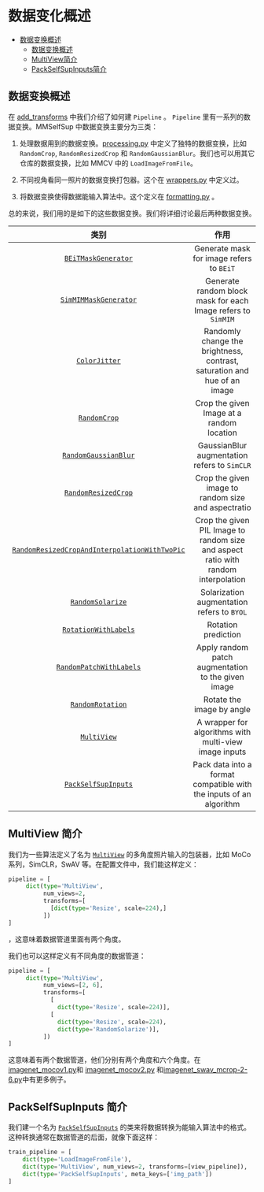 # 数据变化概述

- [数据变换概述](<>)
  - [数据变换概述](#数据变换概述)
  - [MultiView简介](#multiview-简介)
  - [PackSelfSupInputs简介](#packselfsupinputs-简介)

## 数据变换概述

在 [add_transforms](./add_transforms.md) 中我们介绍了如何建 `Pipeline` 。 `Pipeline` 里有一系列的数据变换。MMSelfSup 中数据变换主要分为三类：

1. 处理数据用到的数据变换。[processing.py](https://github.com/open-mmlab/mmselfsup/blob/1.x/mmselfsup/datasets/transforms/processing.py) 中定义了独特的数据变换，比如`RandomCrop`, `RandomResizedCrop` 和 `RandomGaussianBlur`。我们也可以用其它仓库的数据变换，比如 MMCV 中的 `LoadImageFromFile`。

2. 不同视角看同一照片的数据变换打包器。这个在 [wrappers.py](https://github.com/open-mmlab/mmselfsup/blob/1.x/mmselfsup/datasets/transforms/wrappers.py) 中定义过。

3. 将数据变换使得数据能输入算法中。这个定义在 [formatting.py](https://github.com/open-mmlab/mmselfsup/blob/1.x/mmselfsup/datasets/transforms/formatting.py) 。

总的来说，我们用的是如下的这些数据变换。我们将详细讨论最后两种数据变换。

|                                                      类别                                                      |                                      作用                                      |
| :-------------------------------------------------------------------------------------------------------------: | :--------------------------------------------------------------------------------: |
|                           [`BEiTMaskGenerator`](mmselfsup.datasets.BEiTMaskGenerator)                           |                      Generate mask for image refers to `BEiT`                      |
|                         [`SimMIMMaskGenerator`](mmselfsup.datasets.SimMIMMaskGenerator)                         |            Generate random block mask for each Image refers to `SimMIM`            |
|                                 [`ColorJitter`](mmselfsup.datasets.ColorJitter)                                 |      Randomly change the brightness, contrast, saturation and hue of an image      |
|                                  [`RandomCrop`](mmselfsup.datasets.RandomCrop)                                  |                     Crop the given Image at a random location                      |
|                          [`RandomGaussianBlur`](mmselfsup.datasets.RandomGaussianBlur)                          |                    GaussianBlur augmentation refers to `SimCLR`                    |
|                           [`RandomResizedCrop`](mmselfsup.datasets.RandomResizedCrop)                           |                Crop the given image to random size and aspectratio                 |
| [`RandomResizedCropAndInterpolationWithTwoPic`](mmselfsup.datasets.RandomResizedCropAndInterpolationWithTwoPic) | Crop the given PIL Image to random size and aspect ratio with random interpolation |
|                              [`RandomSolarize`](mmselfsup.datasets.RandomSolarize)                              |                     Solarization augmentation refers to `BYOL`                     |
|                          [`RotationWithLabels`](mmselfsup.datasets.RotationWithLabels)                          |                                Rotation prediction                                 |
|                       [`RandomPatchWithLabels`](mmselfsup.datasets.RandomPatchWithLabels)                       |                 Apply random patch augmentation to the given image                 |
|                              [`RandomRotation`](mmselfsup.datasets.RandomRotation)                              |                             Rotate the image by angle                              |
|                             [`MultiView`](mmselfsup.datasets.transforms.MultiView)                              |               A wrapper for algorithms with multi-view image inputs                |
|                           [`PackSelfSupInputs`](mmselfsup.datasets.PackSelfSupInputs)                           |         Pack data into a format compatible with the inputs of an algorithm         |

## MultiView 简介

我们为一些算法定义了名为 [`MultiView`](mmselfsup.datasets.transforms.MultiView) 的多角度照片输入的包装器，比如 MoCo 系列，SimCLR，SwAV 等。在配置文件中，我们能这样定义：

```python
pipeline = [
     dict(type='MultiView',
          num_views=2,
          transforms=[
            [dict(type='Resize', scale=224),]
          ])
]
```

，这意味着数据管道里面有两个角度。

我们也可以这样定义有不同角度的数据管道：

```python
pipeline = [
     dict(type='MultiView',
          num_views=[2, 6],
          transforms=[
            [
              dict(type='Resize', scale=224)],
            [
              dict(type='Resize', scale=224),
              dict(type='RandomSolarize')],
          ])
]
```

这意味着有两个数据管道，他们分别有两个角度和六个角度。在[imagenet_mocov1.py](https://github.com/open-mmlab/mmselfsup/blob/1.x/configs/selfsup/_base_/datasets/imagenet_mocov1.py)和 [imagenet_mocov2.py](https://github.com/open-mmlab/mmselfsup/blob/1.x/configs/selfsup/_base_/datasets/imagenet_mocov2.py) 和[imagenet_swav_mcrop-2-6.py](https://github.com/open-mmlab/mmselfsup/blob/1.x/configs/selfsup/_base_/datasets/imagenet_swav_mcrop-2-6.py)中有更多例子。

## PackSelfSupInputs 简介

我们建一个名为 [`PackSelfSupInputs`](mmselfsup.datasets.transforms.PackSelfSupInputs) 的类来将数据转换为能输入算法中的格式。这种转换通常在数据管道的后面，就像下面这样：

```python
train_pipeline = [
    dict(type='LoadImageFromFile'),
    dict(type='MultiView', num_views=2, transforms=[view_pipeline]),
    dict(type='PackSelfSupInputs', meta_keys=['img_path'])
]
```
